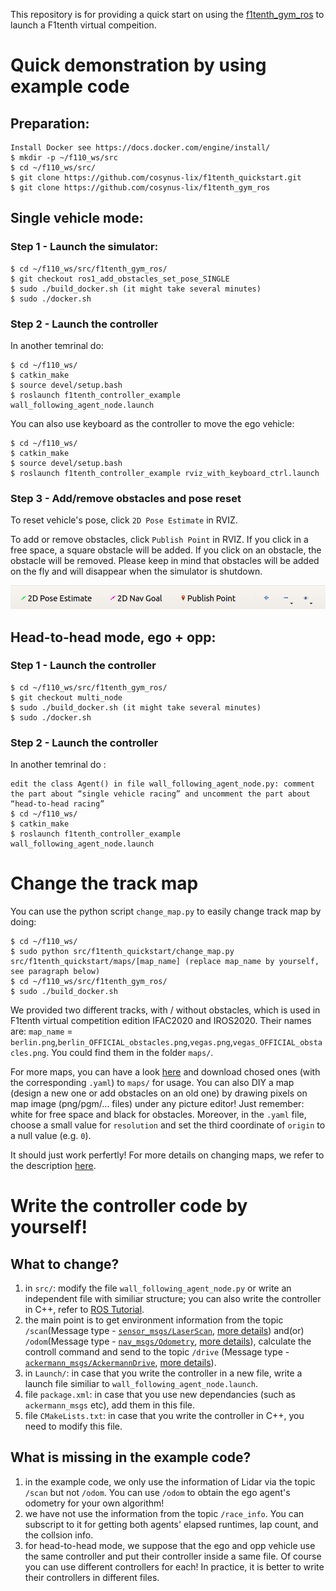 This repository is for providing a quick start on using the [f1tenth_gym_ros](https://github.com/f1tenth/f1tenth_gym_ros) to launch a F1tenth virtual compeition.

# Quick demonstration by using example code
## Preparation:
```
Install Docker see https://docs.docker.com/engine/install/
$ mkdir -p ~/f110_ws/src
$ cd ~/f110_ws/src/
$ git clone https://github.com/cosynus-lix/f1tenth_quickstart.git
$ git clone https://github.com/cosynus-lix/f1tenth_gym_ros
```

## Single vehicle mode:
### Step 1 - Launch the simulator:
```
$ cd ~/f110_ws/src/f1tenth_gym_ros/
$ git checkout ros1_add_obstacles_set_pose_SINGLE
$ sudo ./build_docker.sh (it might take several minutes)
$ sudo ./docker.sh
```
### Step 2 - Launch the controller
In another temrinal do:
```
$ cd ~/f110_ws/
$ catkin_make
$ source devel/setup.bash
$ roslaunch f1tenth_controller_example wall_following_agent_node.launch
```
You can also use keyboard as the controller to move the ego vehicle:
```
$ cd ~/f110_ws/
$ catkin_make
$ source devel/setup.bash
$ roslaunch f1tenth_controller_example rviz_with_keyboard_ctrl.launch
```

### Step 3 - Add/remove obstacles and pose reset
To reset vehicle's pose, click `2D Pose Estimate` in RVIZ. 

To add or remove obstacles, click `Publish Point` in RVIZ. If you click in a free space, a square obstacle will be added. If you click on an obstacle, the obstacle will be removed. Please keep in mind that obstacles will be added on the fly and will disappear when the simulator is shutdown.

 ![image0001](media/rviz_buttons.png)

## Head-to-head mode, ego + opp:
### Step 1 - Launch the controller
```
$ cd ~/f110_ws/src/f1tenth_gym_ros/
$ git checkout multi_node
$ sudo ./build_docker.sh (it might take several minutes)
$ sudo ./docker.sh
```

### Step 2 - Launch the controller
In another temrinal do :
```
edit the class Agent() in file wall_following_agent_node.py: comment the part about “single vehicle racing” and uncomment the part about “head-to-head racing”
$ cd ~/f110_ws/
$ catkin_make
$ roslaunch f1tenth_controller_example wall_following_agent_node.launch
```

# Change the track map
You can use the python script `change_map.py` to easily change track map by doing:
```
$ cd ~/f110_ws/
$ sudo python src/f1tenth_quickstart/change_map.py src/f1tenth_quickstart/maps/[map_name] (replace map_name by yourself, see paragraph below)
$ cd ~/f110_ws/src/f1tenth_gym_ros/
$ sudo ./build_docker.sh
```
We provided two different tracks, with / without obstacles, which is used in F1tenth virtual competition edition IFAC2020 and IROS2020. Their names are: `map_name` = `berlin.png`,`berlin_OFFICIAL_obstacles.png`,`vegas.png`,`vegas_OFFICIAL_obstacles.png`. You could find them in the folder `maps/`.

For more maps, you can have a look [here](https://github.com/f1tenth/f1tenth_simulator/tree/master/maps) and download chosed ones (with the corresponding `.yaml`) to `maps/` for usage.
You can also DIY a map (design a new one or add obstacles on an old one) by drawing pixels on map image (png/pgm/... files) under any picture editor! Just remember: white for free space and black for obstacles. Moreover, in the `.yaml` file, choose a small value for `resolution` and set the third coordinate of `origin` to a null value (e.g. `0`).

It should just work perfertly! For more details on changing maps, we refer to the description [here](https://github.com/f1tenth/f1tenth_gym_ros#changing-maps).


# Write the controller code by yourself!
## What to change?
1. in `src/`: modify the file `wall_following_agent_node.py` or write an independent file with similiar structure; you can also write the controller in C++, refer to [ROS Tutorial](http://wiki.ros.org/ROS/Tutorials).
2. the main point is to get environment information from the topic `/scan`(Message type - [`sensor_msgs/LaserScan`](http://docs.ros.org/en/api/sensor_msgs/html/msg/LaserScan.html), [more details](http://wiki.ros.org/laser_pipeline/Tutorials/IntroductionToWorkingWithLaserScannerData)) and(or) `/odom`(Message type - [`nav_msgs/Odometry`](http://docs.ros.org/en/api/nav_msgs/html/msg/Odometry.html), [more details](http://wiki.ros.org/navigation/Tutorials/RobotSetup/Odom)), calculate the controll command and send to the topic `/drive` (Message type - [`ackermann_msgs/AckermannDrive`](http://docs.ros.org/en/api/ackermann_msgs/html/msg/AckermannDrive.html), [more details](http://wiki.ros.org/Ackermann%20Group)).
2. in `Launch/`: in case that you write the controller in a new file, write a launch file similiar to `wall_following_agent_node.launch`.
3. file `package.xml`: in case that you use new dependancies (such as `ackermann_msgs` etc), add them in this file.
4. file `CMakeLists.txt`: in case that you write the controller in C++, you need to modify this file.

## What is missing in the example code?
1. in the example code, we only use the information of Lidar via the topic `/scan` but not `/odom`. You can use `/odom` to obtain the ego agent's odometry for your own algorithm!
2. we have not use the information from the topic `/race_info`. You can subscript to it for getting both agents' elapsed runtimes, lap count, and the collsion info.
3. for head-to-head mode, we suppose that the ego and opp vehicle use the same controller and put their controller inside a same file. Of course you can use different controllers for each! In practice, it is better to write their controllers in different files.
